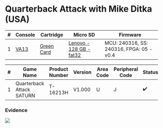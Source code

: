 # Quarterback Attack with Mike Ditka (USA)

| #   | Console                                          | Cartridge                                                                        | Micro SD                                                                         | Firmware                                 |
| --- | ------------------------------------------------ | -------------------------------------------------------------------------------- | -------------------------------------------------------------------------------- | ---------------------------------------- |
| 1   | [VA13](../../../../Info/Consoles/VA13/README.md) | [Green Card](../../../../Info/Cartridges/RetroGameParadiseStore/1.32F/README.md) | [Lenovo - 128 GB - fat32](../../../../Info/SdCards/Lenovo/128GB/fat32/README.md) | MCU: 240316, SS: 240316, FPGA: 05 - v0.4 |

| #   | Game Name                 | Product Number | Version | Area Code | Peripheral Code | Status             | Time Played |
| --- | ------------------------- | -------------- | ------- | --------- | --------------- | ------------------ | ----------- |
| 1   | Quarterback Attack SATURN | T-16213H       | V1.000  | U         | J               | :heavy_check_mark: | 10 minutes  |

### Evidence

[![](https://img.youtube.com/vi/9rh7z2aPXKA/0.jpg)](https://www.youtube.com/watch?v=9rh7z2aPXKA)

